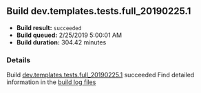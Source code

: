 ## Build dev.templates.tests.full_20190225.1
- **Build result:** `succeeded`
- **Build queued:** 2/25/2019 5:00:01 AM
- **Build duration:** 304.42 minutes
### Details
Build [dev.templates.tests.full_20190225.1](https://winappstudio.visualstudio.com/web/build.aspx?pcguid=a4ef43be-68ce-4195-a619-079b4d9834c2&builduri=vstfs%3a%2f%2f%2fBuild%2fBuild%2f27140) succeeded
Find detailed information in the [build log files](https://uwpctdiags.blob.core.windows.net/buildlogs/dev.templates.tests.full_20190225.1_logs.zip)

